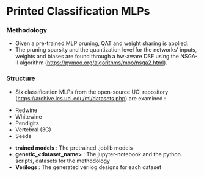 # Printed Classification MLPs

### Methodology ###
- Given a pre-trained MLP pruning, QAT and weight sharing is applied.
- The pruning sparsity and the quantization level for the networks' inputs, weights and biases are found through a hw-aware DSE using the NSGA-II algorithm (https://pymoo.org/algorithms/moo/nsga2.html).

### Structure ###

* Six classification MLPs from the open-source UCI repository (https://archive.ics.uci.edu/ml/datasets.php) are examined :
- Redwine
- Whitewine
- Pendigits
- Vertebral (3C)
- Seeds

* **trained models** : The pretrained .joblib models
* **genetic_<dataset_name>** : The jupyter-notebook and the python scripts, datasets for the methodology
* **Verilogs** :  The generated verilog designs for each dataset
